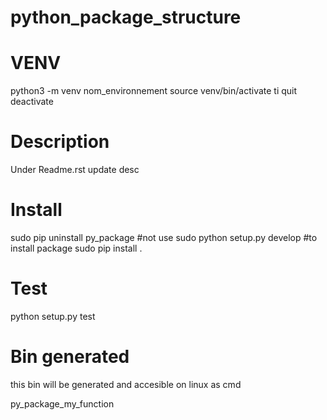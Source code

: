 # python_package_structure

# VENV


python3 -m venv nom_environnement
source venv/bin/activate
ti quit deactivate




# Description

Under Readme.rst update desc



# Install


sudo pip uninstall py_package
#not use sudo python setup.py develop
#to install package
sudo pip install .




# Test



python setup.py test


# Bin generated

this bin will be generated and accesible on linux as cmd

py_package_my_function

